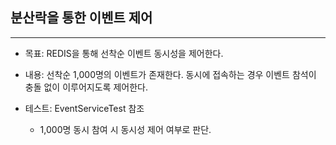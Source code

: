 ## 분산락을 통한 이벤트 제어

--- 

- 목표: REDIS을 통해 선착순 이벤트 동시성을 제어한다.
- 내용: 선착순 1,000명의 이벤트가 존재한다. 동시에 접속하는 경우 이벤트 참석이 충돌 없이 이루어지도록 제어한다.

- 테스트: EventServiceTest 참조
  - 1,000명 동시 참여 시 동시성 제어 여부로 판단.